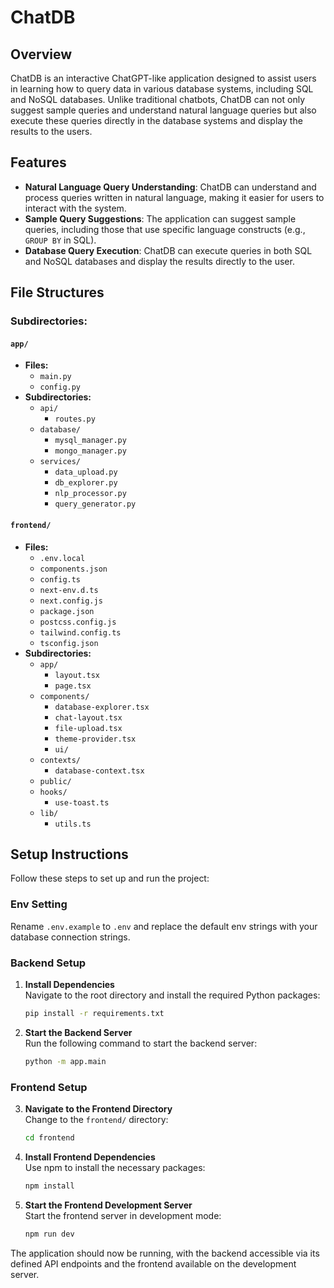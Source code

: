 # ChatDB

## Overview

ChatDB is an interactive ChatGPT-like application designed to assist users in learning how to query data in various database systems, including SQL and NoSQL databases. Unlike traditional chatbots, ChatDB can not only suggest sample queries and understand natural language queries but also execute these queries directly in the database systems and display the results to the users.

## Features

- **Natural Language Query Understanding**: ChatDB can understand and process queries written in natural language, making it easier for users to interact with the system.
- **Sample Query Suggestions**: The application can suggest sample queries, including those that use specific language constructs (e.g., `GROUP BY` in SQL).
- **Database Query Execution**: ChatDB can execute queries in both SQL and NoSQL databases and display the results directly to the user.

## File Structures
### Subdirectories:

#### `app/`
- **Files:**
  - `main.py`
  - `config.py`
- **Subdirectories:**
  - `api/`
    - `routes.py`
  - `database/`
    - `mysql_manager.py`
    - `mongo_manager.py`
  - `services/`
    - `data_upload.py`
    - `db_explorer.py`
    - `nlp_processor.py`
    - `query_generator.py`

#### `frontend/`
- **Files:**
  - `.env.local`
  - `components.json`
  - `config.ts`
  - `next-env.d.ts`
  - `next.config.js`
  - `package.json`
  - `postcss.config.js`
  - `tailwind.config.ts`
  - `tsconfig.json`
- **Subdirectories:**
  - `app/`
    - `layout.tsx`
    - `page.tsx`
  - `components/`
    - `database-explorer.tsx`
    - `chat-layout.tsx`
    - `file-upload.tsx`
    - `theme-provider.tsx`
    - `ui/`
  - `contexts/`
    - `database-context.tsx`
  - `public/`
  - `hooks/`
    - `use-toast.ts`
  - `lib/`
    - `utils.ts`


## Setup Instructions

Follow these steps to set up and run the project:

### Env Setting
Rename `.env.example` to `.env` and replace the default env strings with your database connection strings.

### Backend Setup

1. **Install Dependencies**  
   Navigate to the root directory and install the required Python packages:
   ```bash
   pip install -r requirements.txt
   ```

2. **Start the Backend Server**  
   Run the following command to start the backend server:
   ```bash
   python -m app.main
   ```

### Frontend Setup

3. **Navigate to the Frontend Directory**  
   Change to the `frontend/` directory:
   ```bash
   cd frontend
   ```

4. **Install Frontend Dependencies**  
   Use npm to install the necessary packages:
   ```bash
   npm install
   ```

5. **Start the Frontend Development Server**  
   Start the frontend server in development mode:
   ```bash
   npm run dev
   ```

The application should now be running, with the backend accessible via its defined API endpoints and the frontend available on the development server.

